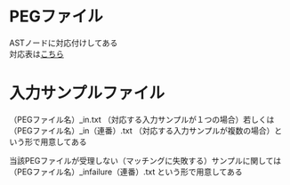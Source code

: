 # PEGファイル  
ASTノードに対応付けしてある  
対応表は[こちら](https://github.com/nikuuchi/peg4d-java/wiki/AST)  
  
# 入力サンプルファイル  
（PEGファイル名）_in.txt （対応する入力サンプルが１つの場合）若しくは  
（PEGファイル名）_in（連番）.txt （対応する入力サンプルが複数の場合）という形で用意してある  
  
当該PEGファイルが受理しない（マッチングに失敗する）サンプルに関しては  
（PEGファイル名）_infailure（連番）.txt という形で用意してある